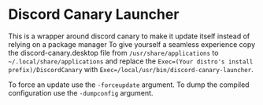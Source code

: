 # Discord Canary Launcher
This is a wrapper around discord canary to make it update itself instead of relying on a package manager
To give yourself a seamless experience copy the discord-canary.desktop file from `/usr/share/applications` to `~/.local/share/applications` and replace the `Exec=(Your distro's install prefix)/DiscordCanary` with `Exec=/local/usr/bin/discord-canary-launcher`.

To force an update use the `-forceupdate` argument.
To dump the compiled configuration use the `-dumpconfig` argument.
